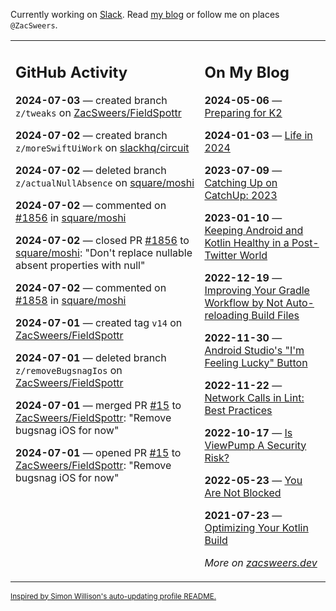 Currently working on [Slack](https://slack.com/). Read [my blog](https://zacsweers.dev/) or follow me on places `@ZacSweers`.

<table><tr><td valign="top" width="60%">

## GitHub Activity
<!-- githubActivity starts -->
**2024-07-03** — created branch `z/tweaks` on [ZacSweers/FieldSpottr](https://github.com/ZacSweers/FieldSpottr)

**2024-07-02** — created branch `z/moreSwiftUiWork` on [slackhq/circuit](https://github.com/slackhq/circuit)

**2024-07-02** — deleted branch `z/actualNullAbsence` on [square/moshi](https://github.com/square/moshi)

**2024-07-02** — commented on [#1856](https://github.com/square/moshi/pull/1856#issuecomment-2204251487) in [square/moshi](https://github.com/square/moshi)

**2024-07-02** — closed PR [#1856](https://github.com/square/moshi/pull/1856) to [square/moshi](https://github.com/square/moshi): "Don't replace nullable absent properties with null"

**2024-07-02** — commented on [#1858](https://github.com/square/moshi/pull/1858#issuecomment-2204240635) in [square/moshi](https://github.com/square/moshi)

**2024-07-01** — created tag `v14` on [ZacSweers/FieldSpottr](https://github.com/ZacSweers/FieldSpottr)

**2024-07-01** — deleted branch `z/removeBugsnagIos` on [ZacSweers/FieldSpottr](https://github.com/ZacSweers/FieldSpottr)

**2024-07-01** — merged PR [#15](https://github.com/ZacSweers/FieldSpottr/pull/15) to [ZacSweers/FieldSpottr](https://github.com/ZacSweers/FieldSpottr): "Remove bugsnag iOS for now"

**2024-07-01** — opened PR [#15](https://github.com/ZacSweers/FieldSpottr/pull/15) to [ZacSweers/FieldSpottr](https://github.com/ZacSweers/FieldSpottr): "Remove bugsnag iOS for now"
<!-- githubActivity ends -->
</td><td valign="top" width="40%">

## On My Blog
<!-- blog starts -->
**2024-05-06** — [Preparing for K2](https://www.zacsweers.dev/preparing-for-k2/)

**2024-01-03** — [Life in 2024](https://www.zacsweers.dev/life-in-2024/)

**2023-07-09** — [Catching Up on CatchUp: 2023](https://www.zacsweers.dev/catching-up-on-catchup-2023/)

**2023-01-10** — [Keeping Android and Kotlin Healthy in a Post-Twitter World](https://www.zacsweers.dev/keeping-android-healthy/)

**2022-12-19** — [Improving Your Gradle Workflow by Not Auto-reloading Build Files](https://www.zacsweers.dev/improving-your-workflow-by-not-auto-reloading-build-files/)

**2022-11-30** — [Android Studio's "I'm Feeling Lucky" Button](https://www.zacsweers.dev/android-studios-im-feeling-lucky-button/)

**2022-11-22** — [Network Calls in Lint: Best Practices](https://www.zacsweers.dev/network-calls-in-lint-best-practices/)

**2022-10-17** — [Is ViewPump A Security Risk?](https://www.zacsweers.dev/is-viewpump-a-security-risk/)

**2022-05-23** — [You Are Not Blocked](https://www.zacsweers.dev/you-are-not-blocked/)

**2021-07-23** — [Optimizing Your Kotlin Build](https://www.zacsweers.dev/optimizing-your-kotlin-build/)
<!-- blog ends -->
_More on [zacsweers.dev](https://zacsweers.dev/)_
</td></tr></table>

<sub><a href="https://simonwillison.net/2020/Jul/10/self-updating-profile-readme/">Inspired by Simon Willison's auto-updating profile README.</a></sub>